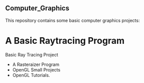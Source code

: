 ## Computer_Graphics

This repository contains some basic computer graphics projects:
# A Basic Raytracing Program
Basic Ray Tracing Project 
* A Rasteraizer Program
* OpenGL Small Projects
* OpenGL Tutorials.
